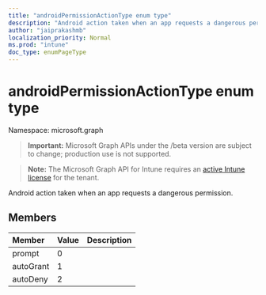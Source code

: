 ```yaml
---
title: "androidPermissionActionType enum type"
description: "Android action taken when an app requests a dangerous permission."
author: "jaiprakashmb"
localization_priority: Normal
ms.prod: "intune"
doc_type: enumPageType
---
```


# androidPermissionActionType enum type

Namespace: microsoft.graph

> **Important:** Microsoft Graph APIs under the /beta version are subject to change; production use is not supported.

> **Note:** The Microsoft Graph API for Intune requires an [active Intune license](https://go.microsoft.com/fwlink/?linkid=839381) for the tenant.

Android action taken when an app requests a dangerous permission.

## Members
|Member|Value|Description|
|:---|:---|:---|
|prompt|0||
|autoGrant|1||
|autoDeny|2||
